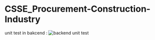 # CSSE_Procurement-Construction-Industry


unit test in bakcend :
    ![backend unit test ](https://user-images.githubusercontent.com/86770967/199428232-025435e3-8051-4a7b-874b-d94598a5070d.png)
